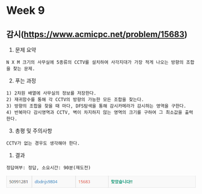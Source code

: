 # Week 9


## 감시(https://www.acmicpc.net/problem/15683)

1. 문제 요약
   
```
N X M 크기의 사무실에 5종류의 CCTV를 설치하여 사각지대가 가장 적게 나오는 방향의 조합을 찾는 문제.
```

2. 푸는 과정

```
1) 2차원 배열에 사무실의 정보를 저장한다.
2) 재귀함수를 통해 각 CCTV의 방향의 가능한 모든 조합을 찾는다.
3) 방향의 조합을 찾을 때 마다, DFS탐색을 통해 감시카메라가 감시하는 영역을 구한다.
4) 반복마다 감시영역과 CCTV, 벽이 차지하지 않는 영역의 크기를 구하여 그 최소값을 출력한다.
```

3. 총평 및 주의사항

```
CCTV가 없는 경우도 생각해야 한다.
```

1. 결과

```
정답여부: 정답, 소요시간: 90분(재도전)
```
![week9_1](./img/week9_1.PNG)